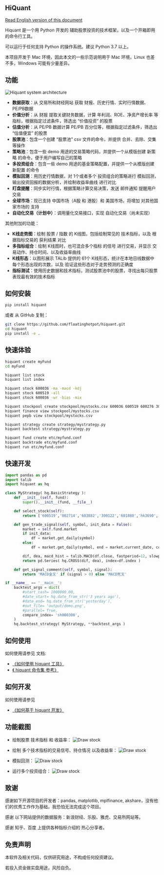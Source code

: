 
## HiQuant

[Read English version of this document](https://github.com/floatinghotpot/hiquant/blob/master/README.md)

Hiquant 是一个用 Python 开发的 辅助股票投资的技术框架，以及一个开箱即用的命令行工具。

可以运行于任何支持 Python 的操作系统。建议 Python 3.7 以上。

本项目开发于 Mac 环境，因此本文的一些示范说明用于 Mac 环境，Linux 也差不多，Windows 可能有少量差异。

## 功能

![Hiquant system architecture](https://github.com/floatinghotpot/hiquant/raw/master/docs/hiquant.png)

- **数据获取**：从 交易所和财经网站 获取 财报、历史行情、实时行情数据、PE/PB数据
- **价值分析**：从 财报 提取关键财务数据，计算 年利润、ROE、净资产增长率 等指标，根据指定过滤条件，筛选出 “价值投资” 的股票
- **估值分析**：从 PE/PB 数据计算 PE/PB 百分位等，根据指定过滤条件，筛选出 “估值便宜” 的股票
- **股票池**：包含一个创建 “股票池” csv 文件的命令，并提供 合并、去除、交集 等操作
- **策略池**：包含一些 demo 用途的交易策略代码，并提供一个从模版创建 新策略 的命令，便于用户编写自己的策略
- **多投资组合**：包含一些 demo 用途的基金策略配置，并提供一个从模版创建 新配置 的命令
- **模拟回测**：用历史行情数据，对 1个或者多个 投资组合的策略进行 模拟回测，输出投资回报的数据分析，并绘制收益率曲线 进行对比
- **盯盘提醒**：同步实时行情，根据策略计算交易决策，发送 邮件通知 提醒用户交易
- **全球市场**：现已支持 中国市场（A股 和 港股）和 美国市场，将增加 对其他国家市场的 支持
- **自动化交易（计划中）**：调用量化交易接口，实现 自动化交易（尚未实现）

其他附加的功能：
- **K线走势图**：绘制 股票 / 指数 的 K线图，包括绘制常见的 技术指标，以及 根据指标交易的 获利结果 对比
- **多指标组合**：绘制 K线图时，也可混合多个指标 的信号 进行交易，并显示 交易动作、持仓时间、以及收益率曲线
- **K线形态**：以图形展示 TALib 提供的 61个 K线形态，统计在本地日线数据中 每个形态出现的次数，以及 验证这些形态对于走势预测的正确度
- **指标测试**：使用历史数据和技术指标，测试股票池中的股票，寻找出每只股票 表现最有效的技术指标

## 如何安装

```bash
pip install hiquant
```

或者 从 GitHub 复制：
```bash
git clone https://github.com/floatinghotpot/hiquant.git
cd hiquant
pip install -e .
```

## 快速体验

```bash
hiquant create myFund
cd myFund

hiquant list stock
hiquant list index

hiquant stock 600036 -ma -macd -kdj
hiquant stock 600519 -all
hiquant stock 600036 -wr -bias -mix

hiquant stockpool create stockpool/mystocks.csv 600036 600519 600276 300357 002258
hiquant finance view stockpool/mystocks.csv
hiquant pepb view stockpool/mystocks.csv

hiquant strategy create strategy/mystrategy.py
hiquant backtest strategy/mystrategy.py

hiquant fund create etc/myfund.conf
hiquant backtrade etc/myfund.conf
hiquant run etc/myfund.conf
```

## 快速开发

```python
import pandas as pd
import talib
import hiquant as hq

class MyStrategy( hq.BasicStrategy ):
    def __init__(self, fund):
        super().__init__(fund, __file__)

    def select_stock(self):
        return ['600519','002714','603882','300122','601888','hk3690','hk9988', 'hk0700']

    def gen_trade_signal(self, symbol, init_data = False):
        market = self.fund.market
        if init_data:
            df = market.get_daily(symbol)
        else:
            df = market.get_daily(symbol, end = market.current_date, count = 26+9)

        dif, dea, macd_hist = talib.MACD(df.close, fastperiod=12, slowperiod=26, signalperiod=9)
        return pd.Series( hq.CROSS(dif, dea), index=df.index )

    def get_signal_comment(self, symbol, signal):
        return 'MACD金叉' if (signal > 0) else 'MACD死叉'

if __name__ == '__main__':
    backtest_args = dict(
        #start_cash= 1000000.00,
        #date_start= hq.date_from_str('3 years ago'),
        #date_end= hq.date_from_str('yesterday'),
        #out_file= 'output/demo.png',
        #parallel= True,
        compare_index= 'sh000300',
    )
    hq.backtest_strategy( MyStrategy, **backtest_args )
```

## 如何使用

如何使用请参见 文档:
- [《如何使用 hiquant 工具》](https://github.com/floatinghotpot/hiquant/blob/master/docs/README_zh.md)
- [《 hiquant 命令集 参考》](https://github.com/floatinghotpot/hiquant/blob/master/docs/CMD.md)

## 如何开发

如何使用请参见 
- [《如何基于 hiquant 开发》](https://github.com/floatinghotpot/hiquant/blob/master/docs/DEV.md)

## 功能截图

- 绘制股票 技术指标 和 收益率：
![Draw stock](https://github.com/floatinghotpot/hiquant/raw/master/docs/draw_stock_1.png)

- 绘制 多个技术指标的交易信号、持仓情况 以及收益率：
![Draw stock](https://github.com/floatinghotpot/hiquant/raw/master/docs/draw_stock_2.png)

- 模拟回测：
![Draw stock](https://github.com/floatinghotpot/hiquant/raw/master/docs/back_trade.png)

- 运行多个投资组合：
![Draw stock](https://github.com/floatinghotpot/hiquant/raw/master/docs/multi_funds.png)

## 致谢

感谢如下开源项目的开发者：pandas, matplotlib, mplfinance, akshare，没有他们的优秀工作作为基础，我恐怕无法完成这个项目。

感谢 以下网站提供的数据服务：新浪财经、乐股、雅虎、交易所网站等。

感谢 知乎、百度 上提供各种指标介绍的 热心分享者。

## 免责声明

本软件及相关代码，仅供研究用途，不构成任何投资建议。

若投入资金做实盘用途，风险自负。
